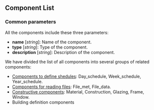 ## Component List

### Common parameters
All the components include these three parameters:

- **name** [_string_]: Name of the component.
- **type** [_string_]: Type of the component.
- **description** [_string_]: Description of the component.

We have divided the list of all components into several groups of related components:

- [Components to define shedules](component_list_schedules.md): Day_schedule, Week_schedule, Year_schedule.
- [Components for reading files](component_list_files.md): File_met, File_data.
- [Constructive components](component_list_constructions.md): Material, Construction, Glazing, Frame, Window.
- Building definition components
